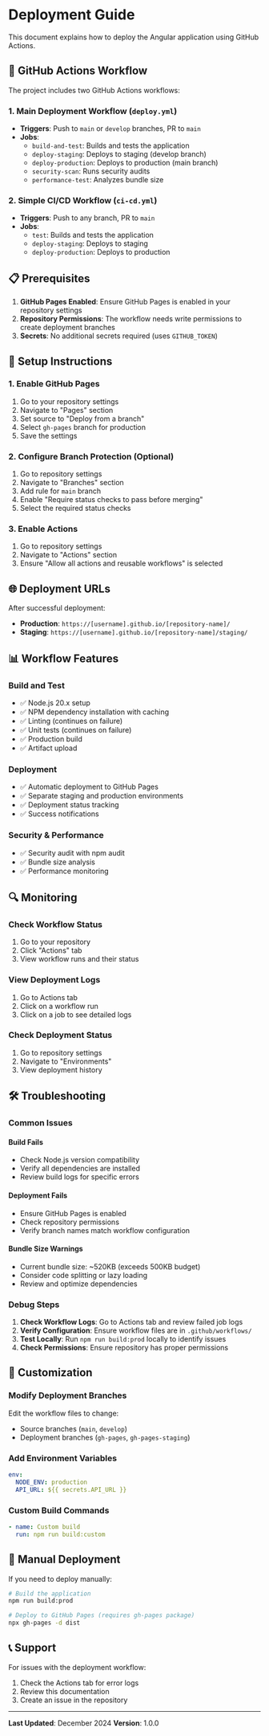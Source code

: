 # Deployment Guide

This document explains how to deploy the Angular application using GitHub Actions.

## 🚀 GitHub Actions Workflow

The project includes two GitHub Actions workflows:

### 1. Main Deployment Workflow (`deploy.yml`)
- **Triggers**: Push to `main` or `develop` branches, PR to `main`
- **Jobs**:
  - `build-and-test`: Builds and tests the application
  - `deploy-staging`: Deploys to staging (develop branch)
  - `deploy-production`: Deploys to production (main branch)
  - `security-scan`: Runs security audits
  - `performance-test`: Analyzes bundle size

### 2. Simple CI/CD Workflow (`ci-cd.yml`)
- **Triggers**: Push to any branch, PR to `main`
- **Jobs**:
  - `test`: Builds and tests the application
  - `deploy-staging`: Deploys to staging
  - `deploy-production`: Deploys to production

## 📋 Prerequisites

1. **GitHub Pages Enabled**: Ensure GitHub Pages is enabled in your repository settings
2. **Repository Permissions**: The workflow needs write permissions to create deployment branches
3. **Secrets**: No additional secrets required (uses `GITHUB_TOKEN`)

## 🔧 Setup Instructions

### 1. Enable GitHub Pages
1. Go to your repository settings
2. Navigate to "Pages" section
3. Set source to "Deploy from a branch"
4. Select `gh-pages` branch for production
5. Save the settings

### 2. Configure Branch Protection (Optional)
1. Go to repository settings
2. Navigate to "Branches" section
3. Add rule for `main` branch
4. Enable "Require status checks to pass before merging"
5. Select the required status checks

### 3. Enable Actions
1. Go to repository settings
2. Navigate to "Actions" section
3. Ensure "Allow all actions and reusable workflows" is selected

## 🌐 Deployment URLs

After successful deployment:

- **Production**: `https://[username].github.io/[repository-name]/`
- **Staging**: `https://[username].github.io/[repository-name]/staging/`

## 📊 Workflow Features

### Build and Test
- ✅ Node.js 20.x setup
- ✅ NPM dependency installation with caching
- ✅ Linting (continues on failure)
- ✅ Unit tests (continues on failure)
- ✅ Production build
- ✅ Artifact upload

### Deployment
- ✅ Automatic deployment to GitHub Pages
- ✅ Separate staging and production environments
- ✅ Deployment status tracking
- ✅ Success notifications

### Security & Performance
- ✅ Security audit with npm audit
- ✅ Bundle size analysis
- ✅ Performance monitoring

## 🔍 Monitoring

### Check Workflow Status
1. Go to your repository
2. Click "Actions" tab
3. View workflow runs and their status

### View Deployment Logs
1. Go to Actions tab
2. Click on a workflow run
3. Click on a job to see detailed logs

### Check Deployment Status
1. Go to repository settings
2. Navigate to "Environments"
3. View deployment history

## 🛠️ Troubleshooting

### Common Issues

#### Build Fails
- Check Node.js version compatibility
- Verify all dependencies are installed
- Review build logs for specific errors

#### Deployment Fails
- Ensure GitHub Pages is enabled
- Check repository permissions
- Verify branch names match workflow configuration

#### Bundle Size Warnings
- Current bundle size: ~520KB (exceeds 500KB budget)
- Consider code splitting or lazy loading
- Review and optimize dependencies

### Debug Steps
1. **Check Workflow Logs**: Go to Actions tab and review failed job logs
2. **Verify Configuration**: Ensure workflow files are in `.github/workflows/`
3. **Test Locally**: Run `npm run build:prod` locally to identify issues
4. **Check Permissions**: Ensure repository has proper permissions

## 📝 Customization

### Modify Deployment Branches
Edit the workflow files to change:
- Source branches (`main`, `develop`)
- Deployment branches (`gh-pages`, `gh-pages-staging`)

### Add Environment Variables
```yaml
env:
  NODE_ENV: production
  API_URL: ${{ secrets.API_URL }}
```

### Custom Build Commands
```yaml
- name: Custom build
  run: npm run build:custom
```

## 🔄 Manual Deployment

If you need to deploy manually:

```bash
# Build the application
npm run build:prod

# Deploy to GitHub Pages (requires gh-pages package)
npx gh-pages -d dist
```

## 📞 Support

For issues with the deployment workflow:
1. Check the Actions tab for error logs
2. Review this documentation
3. Create an issue in the repository

---

**Last Updated**: December 2024
**Version**: 1.0.0 